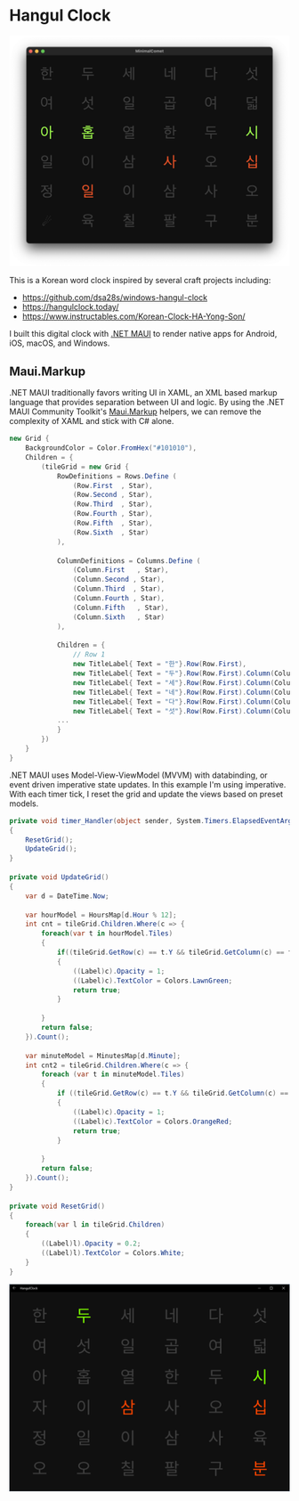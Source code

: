 # Hangul Clock

![Mac desktop clock](images/catalyst.png)

This is a Korean word clock inspired by several craft projects including:

* https://github.com/dsa28s/windows-hangul-clock
* https://hangulclock.today/
* https://www.instructables.com/Korean-Clock-HA-Yong-Son/

I built this digital clock with [.NET MAUI](https://github.com/dotnet/maui) to render native apps for Android, iOS, macOS, and Windows. 

## Maui.Markup

.NET MAUI traditionally favors writing UI in XAML, an XML based markup language that provides separation between UI and logic. By using the .NET MAUI Community Toolkit's [Maui.Markup](https://github.com/CommunityToolkit/Maui.Markup) helpers, we can remove the complexity of XAML and stick with C# alone. 

```csharp
new Grid { 
    BackgroundColor = Color.FromHex("#101010"),
    Children = {
        (tileGrid = new Grid {
            RowDefinitions = Rows.Define (
                (Row.First	, Star),
                (Row.Second , Star),
                (Row.Third  , Star),
                (Row.Fourth , Star),
                (Row.Fifth	, Star),
                (Row.Sixth	, Star)
            ),
    
            ColumnDefinitions = Columns.Define (
                (Column.First	, Star),
                (Column.Second , Star),
                (Column.Third  , Star),
                (Column.Fourth , Star),
                (Column.Fifth	, Star),
                (Column.Sixth	, Star)
            ),
    
            Children = {
                // Row 1
                new TitleLabel{ Text = "한"}.Row(Row.First),
                new TitleLabel{ Text = "두"}.Row(Row.First).Column(Column.Second),
                new TitleLabel{ Text = "세"}.Row(Row.First).Column(Column.Third),
                new TitleLabel{ Text = "네"}.Row(Row.First).Column(Column.Fourth),
                new TitleLabel{ Text = "다"}.Row(Row.First).Column(Column.Fifth),
                new TitleLabel{ Text = "섯"}.Row(Row.First).Column(Column.Sixth),
            ...
            }
        })
    }
}
```

.NET MAUI uses Model-View-ViewModel (MVVM) with databinding, or event driven imperative state updates. In this example I'm using imperative. With each timer tick, I reset the grid and update the views based on preset models.

```csharp
private void timer_Handler(object sender, System.Timers.ElapsedEventArgs e)
{
    ResetGrid();
    UpdateGrid();
}

private void UpdateGrid()
{
    var d = DateTime.Now;

    var hourModel = HoursMap[d.Hour % 12];
    int cnt = tileGrid.Children.Where(c => {
        foreach(var t in hourModel.Tiles)
        {
            if((tileGrid.GetRow(c) == t.Y && tileGrid.GetColumn(c) == t.X) || ((Label)c).Text == "시")
            {
                ((Label)c).Opacity = 1;
                ((Label)c).TextColor = Colors.LawnGreen;
                return true;
            }
                
        }
        return false;
    }).Count();

    var minuteModel = MinutesMap[d.Minute];
    int cnt2 = tileGrid.Children.Where(c => {
        foreach (var t in minuteModel.Tiles)
        {
            if ((tileGrid.GetRow(c) == t.Y && tileGrid.GetColumn(c) == t.X) || ((Label)c).Text == "분")
            {
                ((Label)c).Opacity = 1;
                ((Label)c).TextColor = Colors.OrangeRed;
                return true;
            }

        }
        return false;
    }).Count();
}

private void ResetGrid()
{
    foreach(var l in tileGrid.Children)
    {
        ((Label)l).Opacity = 0.2;
        ((Label)l).TextColor = Colors.White;
    }
}
```


![Windows Android](images/windroid.png)
